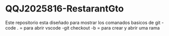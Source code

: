 # QQJ2025816-RestarantGto
Este repositorio esta diseñado para mostrar los comanados basicos de git 
-code . = para abrir vscode
-git checkout -b = para crear y abrir uma rama